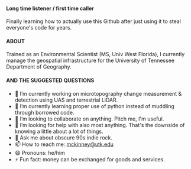 #### Long time listener / first time caller
Finally learning how to actually use this Github after just using it to steal everyone's code for years.

#### ABOUT
Trained as an Environmental Scientist (MS, Univ West Florida), I currently manage the geospatial infrastructure for the University of Tennessee Department of Geography. 

#### AND THE SUGGESTED QUESTIONS

- 🔭 I’m currently working on microtopography change measurement & detection using UAS and terrestrial LiDAR.
- 🌱 I’m currently learning proper use of python instead of muddling through borrowed code.
- 👯 I’m looking to collaborate on anything. Pitch me, I'm useful.
- 🤔 I’m looking for help with also most anything. That's the downside of knowing a little about a lot of things.
- 💬 Ask me about obscure 90s indie rock.
- 📫 How to reach me: mckinney@utk.edu 
- 😄 Pronouns: he/him
- ⚡ Fun fact: money can be exchanged for goods and services.
<!--
**nathanmckinney/nathanmckinney** is a ✨ _special_ ✨ repository because its `README.md` (this file) appears on your GitHub profile.

Here are some ideas to get you started:

- 🔭 I’m currently working on ...
- 🌱 I’m currently learning ...
- 👯 I’m looking to collaborate on ...
- 🤔 I’m looking for help with ...
- 💬 Ask me about ...
- 📫 How to reach me: ...
- 😄 Pronouns: ...
- ⚡ Fun fact: ...
-->
